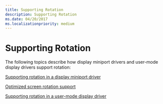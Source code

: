 ```yaml
---
title: Supporting Rotation
description: Supporting Rotation
ms.date: 04/20/2017
ms.localizationpriority: medium
---
```


# Supporting Rotation

The following topics describe how display miniport drivers and user-mode display drivers support rotation:

[Supporting rotation in a display miniport driver](supporting-rotation-in-a-display-miniport-driver.md)

[Optimized screen rotation support](optimized-screen-rotation-support.md)

[Supporting rotation in a user-mode display driver](supporting-rotation-in-a-user-mode-display-driver.md)
